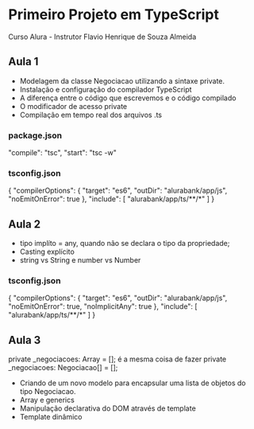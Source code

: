 # Primeiro Projeto em TypeScript
Curso Alura - Instrutor Flavio Henrique de Souza Almeida

## Aula 1
* Modelagem da classe Negociacao utilizando a sintaxe private.
* Instalação e configuração do compilador TypeScript
* A diferença entre o código que escrevemos e o código compilado
* O modificador de acesso private
* Compilação em tempo real dos arquivos .ts

### package.json
  "compile": "tsc",
  "start": "tsc -w"

### tsconfig.json
{
  "compilerOptions": {
    "target": "es6",
    "outDir": "alurabank/app/js",
    "noEmitOnError": true 
    },
  "include": [
    "alurabank/app/ts/**/*"
  ]
}

## Aula 2
* tipo implíto = any, quando não se declara o tipo da propriedade;
* Casting explícito
* string vs String e number vs Number

### tsconfig.json
{
  "compilerOptions": {
    "target": "es6",
    "outDir": "alurabank/app/js",
    "noEmitOnError": true,
    "noImplicitAny": true
    },
  "include": [
    "alurabank/app/ts/**/*"
  ]
}

## Aula 3
private _negociacoes: Array<Negociacao> = [];
é a mesma coisa de fazer
private _negociacoes: Negociacao[] = [];
* Criando de um novo modelo para encapsular uma lista de objetos do tipo Negociacao.
* Array e generics
* Manipulação declarativa do DOM através de template
* Template dinâmico